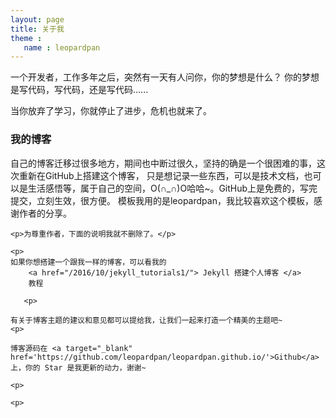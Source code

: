```yaml
---
layout: page
title: 关于我 
theme :
   name : leopardpan
---
```


一个开发者，工作多年之后，突然有一天有人问你，你的梦想是什么？ 你的梦想是写代码，写代码，还是写代码......
<p>
当你放弃了学习，你就停止了进步，危机也就来了。
<p>

<p>

<h3> 我的博客 </h3>  

<p>

自己的博客迁移过很多地方，期间也中断过很久，坚持的确是一个很困难的事，这次重新在GitHub上搭建这个博客，
只是想记录一些东西，可以是技术文档，也可以是生活感悟等，属于自己的空间，O(∩_∩)O哈哈~。GitHub上是免费的，写完提交，立刻生效，很方便。
模板我用的是leopardpan，我比较喜欢这个模板，感谢作者的分享。
    
    <p>为尊重作者，下面的说明我就不删除了。</p>
   
    <p>
    如果你想搭建一个跟我一样的博客，可以看我的 
        <a href="/2016/10/jekyll_tutorials1/"> Jekyll 搭建个人博客 </a>
        教程

       <p>

    有关于博客主题的建议和意见都可以提给我，让我们一起来打造一个精美的主题吧~ 
    <p> 

    博客源码在 <a target="_blank" href='https://github.com/leopardpan/leopardpan.github.io/'>Github</a> 上，你的 Star 是我更新的动力，谢谢~

    <p> 

    <p> 

<p> 